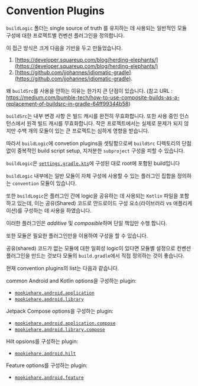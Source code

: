 # Convention Plugins

`buildLogic` 폴더는 single source of truth 를 유지하는 데 
사용되는 일반적인 모듈 구성에 대한 프로젝트별 컨벤션 플러그인을 정의합니다.

이 접근 방식은 크게 다음을 기반을 두고 만들었습니다.
1. [https://developer.squareup.com/blog/herding-elephants/](https://developer.squareup.com/blog/herding-elephants/)
2. [https://github.com/jjohannes/idiomatic-gradle](https://github.com/jjohannes/idiomatic-gradle).

왜 `buildSrc`를 사용을 안하는 이유는 한가지 큰 단점이 있습니다.
(참고 URL : https://medium.com/bumble-tech/how-to-use-composite-builds-as-a-replacement-of-buildsrc-in-gradle-64ff99344b58)

`buildSrc`는 내부 변경 사항 은 빌드 캐시를 완전히 무효화합니다.
또한 사용 중인 인스턴스에서 원격 빌드 캐시를 무효화합니다. 
작은 프로젝트에서는 실제로 문제가 되지 않지만 수백 개의 모듈이 있는 큰 프로젝트는 심하게 영향을 받습니다.

따라서 `buildLogic`에 convetion plugins을 셋팅함으로써 
`buildSrc` 디렉토리의 단점 없이 중복적인 build script setup, 지저분한 `subproject` 구성을 피할 수 있습니다.

`buildLogic`은 [`settings.gradle.kts`](../settings.gradle.kts)에 구성된 대로 root에 포함된 build입니다

`buildLogic` 내부에는 일반 모듈이 자체 구성에 사용할 수 있는 플러그인 집합을 정의하는 `convention` 모듈이 있습니다.

또한 `buildLogic`은 플러그인 간에 logic을 공유하는 데 사용되는 `Kotlin` 파일을 포함하고 있는데, 
이는 공유(Shared) 코드로 안드로이드 구성 요소(라이브러리 vs 애플리케이션)를 구성하는 데 사용을 하였습니다.

이러한 플러그인은 *additive* 및 *composible*하며 단일 책임만 수행 합니다.

또한 모듈은 필요한 플러그인만을 이용하여 구성을 할 수 있습니다.

공유(shared) 코드가 없는 모듈에 대한 일회성 logic이 있다면 
모듈별 설정으로 컨벤션 플러그인을 만드는 것보다 모듈의 `build.gradle`에서 직접 정의하는 것이 좋습니다.

현재 convention plugins의 list는 다음과 같습니다.

common Android and Kotlin options을 구성하는 plugin:
- [`mookiehare.android.application`](convention/src/main/kotlin/AndroidApplicationConventionPlugin.kt)
- [`mookiehare.android.library`](convention/src/main/kotlin/AndroidLibraryConventionPlugin.kt)

Jetpack Compose options을 구성하는 plugin:
- [`mookiehare.android.application.compose`](convention/src/main/kotlin/AndroidApplicationComposeConventionPlugin.kt)
- [`mookiehare.android.library.compose`](convention/src/main/kotlin/AndroidLibraryComposeConventionPlugin.kt)
  
Hilt opsions를 구성하는 plugin:
- [`mookiehare.android.hilt`](convention/src/main/kotlin/AndroidHiltConventionPlugin.kt)

Feature options를 구성하는 plugin:
- [`mookiehare.android.feature`](convention/src/main/kotlin/AndroidFeatureConventionPlugin.kt)